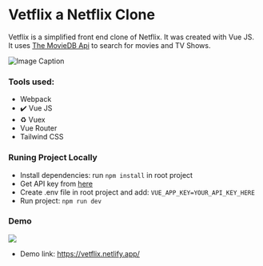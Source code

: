 

# Vetflix  a Netflix Clone

Vetflix is a simplified front end clone of Netflix. It was created with Vue JS. It uses [The MovieDB Api](https://www.themoviedb.org/documentation/api) to search for movies and TV Shows.

![Image Caption](https://vuejs.org/images/logo.png)

### Tools used:
- Webpack
- ✔️ Vue JS 
- ♻️ Vuex
- Vue Router
- Tailwind CSS


### Runing Project Locally
- Install dependencies: run `npm install` in root project
- Get API key from [here](https://www.themoviedb.org/documentation/api)
- Create .env file in root project and add: `VUE_APP_KEY=YOUR_API_KEY_HERE`
- Run project: `npm run dev`



### Demo
![](https://media3.giphy.com/media/Nf2QEKJGS9RFGRyF3P/giphy.gif?raw=true)

- Demo link: https://vetflix.netlify.app/
